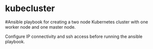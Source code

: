 # kubecluster

#Ansible playbook for creating a two node Kubernetes cluster with one worker node and one master node. 


Configure IP connectivity and ssh access before running the ansible playbook. 
